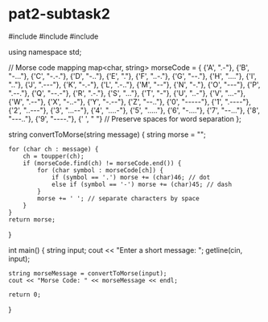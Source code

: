 # pat2-subtask2
#include <iostream>
#include <map>
#include <string>

using namespace std;

// Morse code mapping
map<char, string> morseCode = {
    {'A', ".-"},    {'B', "-..."},  {'C', "-.-."},
    {'D', "-.."},   {'E', "."},     {'F', "..-."},
    {'G', "--."},   {'H', "...."},  {'I', ".."},
    {'J', ".---"},  {'K', "-.-"},   {'L', ".-.."},
    {'M', "--"},    {'N', "-."},    {'O', "---"},
    {'P', ".--."},  {'Q', "--.-"},  {'R', ".-."},
    {'S', "..."},   {'T', "-"},     {'U', "..-"},
    {'V', "...-"},  {'W', ".--"},   {'X', "-..-"},
    {'Y', "-.--"},  {'Z', "--.."},
    {'0', "-----"}, {'1', ".----"}, {'2', "..---"},
    {'3', "...--"}, {'4', "....-"}, {'5', "....."},
    {'6', "-...."}, {'7', "--..."}, {'8', "---.."},
    {'9', "----."},
    {' ', " "} // Preserve spaces for word separation
};

string convertToMorse(string message) {
    string morse = "";

    for (char ch : message) {
        ch = toupper(ch);
        if (morseCode.find(ch) != morseCode.end()) {
            for (char symbol : morseCode[ch]) {
                if (symbol == '.') morse += (char)46; // dot
                else if (symbol == '-') morse += (char)45; // dash
            }
            morse += ' '; // separate characters by space
        }
    }
    return morse;
}

int main() {
    string input;
    cout << "Enter a short message: ";
    getline(cin, input);

    string morseMessage = convertToMorse(input);
    cout << "Morse Code: " << morseMessage << endl;

    return 0;
}
